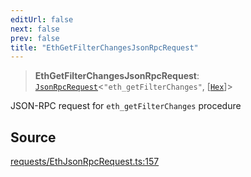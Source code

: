 ```yaml
---
editUrl: false
next: false
prev: false
title: "EthGetFilterChangesJsonRpcRequest"
---
```


> **EthGetFilterChangesJsonRpcRequest**: [`JsonRpcRequest`](/reference/jsonrpc/type-aliases/jsonrpcrequest/)\<`"eth_getFilterChanges"`, [[`Hex`](/reference/utils/type-aliases/hex/)]\>

JSON-RPC request for `eth_getFilterChanges` procedure

## Source

[requests/EthJsonRpcRequest.ts:157](https://github.com/evmts/tevm-monorepo/blob/main/packages/procedures-types/src/requests/EthJsonRpcRequest.ts#L157)

